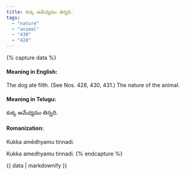 ```yaml
---
title: కుక్క అమేధ్యము తిన్నది.
tags:
  - "nature"
  - "animal"
  - "430"
  - "428"
---
```


{% capture data %}
#### Meaning in English:
The dog ate filth.
(See Nos. 428, 430, 431.)
The nature of the animal.

#### Meaning in Telugu:
కుక్క అమేధ్యము తిన్నది.

#### Romanization:
Kukka amēdhyamu tinnadi.

Kukka amedhyamu tinnadi.
{% endcapture %}

{{ data | markdownify }}

